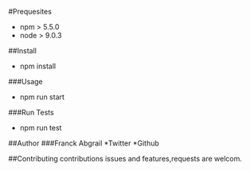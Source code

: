 #Prequesites
* npm > 5.5.0
* node > 9.0.3

##Install
* npm install

###Usage
* npm run start

###Run Tests
* npm run test

##Author
###Franck Abgrail
*Twitter
*Github

##Contributing
contributions issues and features,requests are welcom.
